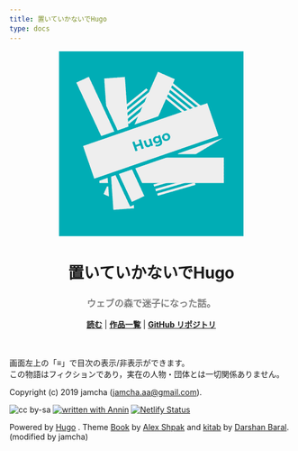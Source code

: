 ```yaml
---
title: 置いていかないでHugo
type: docs
---
```


<div align="center"><img src="./hero.png" alt="top-image"></div>
<h1 align="center">置いていかないでHugo</h1>
<h3 align="center"><font color="gray">ウェブの森で迷子になった話。</font></h3>

<p align="center">
  <a href="https://jamcha-aa-hugo.netlify.com/docs/01/"><b>読む</b></a> |
  <a href="https://jamcha-aa.github.io/About/"><b>作品一覧</b></a> |
  <a href="https://github.com/jamcha-aa/hugo-netlify"><b>GitHub リポジトリ</b></a>
</p>

<br>  
<br>  
画面左上の「≡」で目次の表示/非表示ができます。  

<br>  
この物語はフィクションであり，実在の人物・団体とは一切関係ありません。  

Copyright (c) 2019 jamcha (jamcha.aa@gmail.com).  

![cc by-sa](https://i.creativecommons.org/l/by-sa/4.0/88x31.png)
[![written with Annin](https://rawcdn.githack.com/jamcha-aa/Annin/58aae5ac65e3d2ebb682957b957d2336a80cabf2/assets/Annin.svg)](https://jamcha-aa.github.io/Annin)
[![Netlify Status](https://api.netlify.com/api/v1/badges/d0820d92-bd33-491b-957f-fc7863a2987a/deploy-status)](https://app.netlify.com/sites/jamcha-aa-hugo/deploys)

Powered by [Hugo](https://gohugo.io/) . Theme [Book](https://themes.gohugo.io/hugo-book/) by [Alex Shpak](https://github.com/alex-shpak/) and [kitab](https://themes.gohugo.io/kitab/) by [Darshan Baral](https://www.darshanbaral.com/). (modified by jamcha)